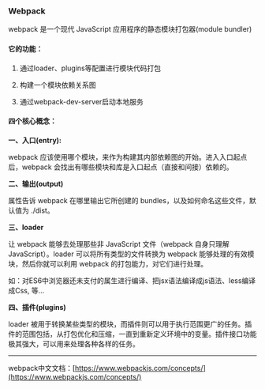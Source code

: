 ### Webpack

webpack 是一个现代 JavaScript 应用程序的静态模块打包器\(module bundler\)

#### **它的功能：**

1. 通过loader、plugins等配置进行模块代码打包

2. 构建一个模块依赖关系图

3. 通过webpack-dev-server启动本地服务

#### **四个核心概念：**

**一、入口\(entry\):**

webpack 应该使用哪个模块，来作为构建其内部依赖图的开始。进入入口起点后，webpack 会找出有哪些模块和库是入口起点（直接和间接）依赖的。

**二、输出\(output\)**

属性告诉 webpack 在哪里输出它所创建的 bundles，以及如何命名这些文件，默认值为 ./dist。

**三、loader**

让 webpack 能够去处理那些非 JavaScript 文件（webpack 自身只理解 JavaScript）。loader 可以将所有类型的文件转换为 webpack 能够处理的有效模块，然后你就可以利用 webpack 的打包能力，对它们进行处理。

如：对ES6中浏览器还未支付的属生进行编译、把jsx语法编译成js语法、less编译成Css, 等...

**四、插件\(plugins\)**

loader 被用于转换某些类型的模块，而插件则可以用于执行范围更广的任务。插件的范围包括，从打包优化和压缩，一直到重新定义环境中的变量。插件接口功能极其强大，可以用来处理各种各样的任务。





----------------------------

webpack中文文档：[https://www.webpackjs.com/concepts/](https://www.webpackjs.com/concepts/)


